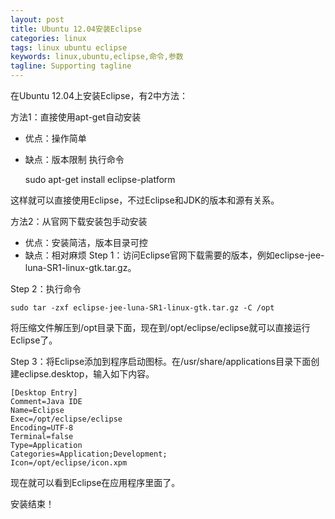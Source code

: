 ```yaml
---
layout: post
title: Ubuntu 12.04安装Eclipse 
categories: linux
tags: linux ubuntu eclipse
keywords: linux,ubuntu,eclipse,命令,参数
tagline: Supporting tagline
---
```

在Ubuntu 12.04上安装Eclipse，有2中方法：

方法1：直接使用apt-get自动安装
+ 优点：操作简单
+ 缺点：版本限制
执行命令

    sudo apt-get install eclipse-platform

这样就可以直接使用Eclipse，不过Eclipse和JDK的版本和源有关系。

方法2：从官网下载安装包手动安装
+ 优点：安装简洁，版本目录可控
+ 缺点：相对麻烦
Step 1：访问Eclipse官网下载需要的版本，例如eclipse-jee-luna-SR1-linux-gtk.tar.gz。

Step 2：执行命令

    sudo tar -zxf eclipse-jee-luna-SR1-linux-gtk.tar.gz -C /opt

将压缩文件解压到/opt目录下面，现在到/opt/eclipse/eclipse就可以直接运行Eclipse了。

Step 3：将Eclipse添加到程序启动图标。在/usr/share/applications目录下面创建eclipse.desktop，输入如下内容。

    [Desktop Entry]
    Comment=Java IDE
    Name=Eclipse
    Exec=/opt/eclipse/eclipse
    Encoding=UTF-8
    Terminal=false
    Type=Application
    Categories=Application;Development;
    Icon=/opt/eclipse/icon.xpm

现在就可以看到Eclipse在应用程序里面了。

安装结束！
